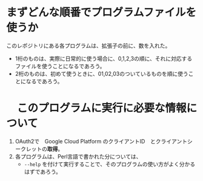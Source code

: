 
# まずどんな順番でプログラムファイルを使うか

このレポジトリにある各プログラムは、拡張子の前に、数を入れた。

- 1桁のものは、実際に日常的に使う場合に、0,1,2,3の順に、それに対応するファイルを使うことになるであろう。
- 2桁のものは、初めて使うときに、01,02,03のついているものを順に使うことになるであろう。


# 　このプログラムに実行に必要な情報について

1. OAuth2で　Google Cloud Platform のクライアントID　とクライアントシークレットの**取得**。
2. 各プログラムは、Perl言語で書かれた分については、 
   - `--help` を付けて実行することで、そのプログラムの使い方がよく分かるはずであろう。
  
